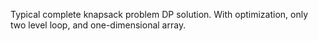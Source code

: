 Typical complete knapsack problem DP solution.
With optimization, only two level loop, and one-dimensional array.
